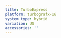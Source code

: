 ```yaml
---
title: TurboExpress
platform: turbografx-16
system_type: hybrid
variation: US
accessories: ''
---
```

